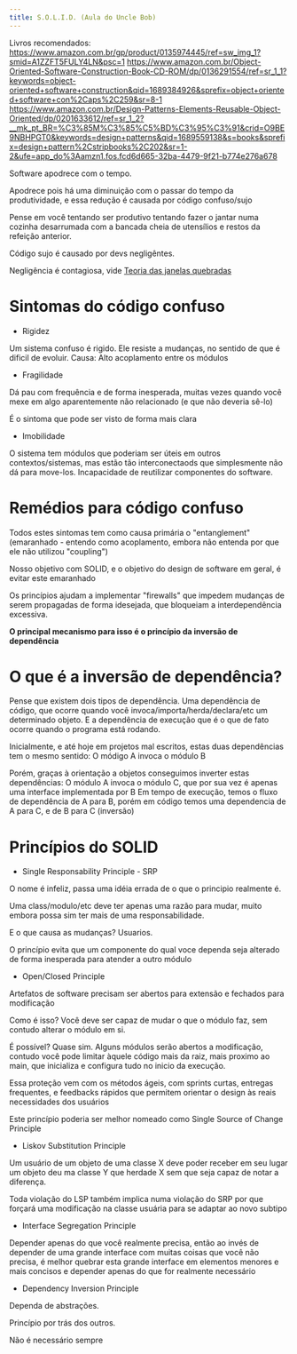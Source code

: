 ```yaml
---
title: S.O.L.I.D. (Aula do Uncle Bob)
---
```

Livros recomendados:
https://www.amazon.com.br/gp/product/0135974445/ref=sw_img_1?smid=A1ZZFT5FULY4LN&psc=1
https://www.amazon.com.br/Object-Oriented-Software-Construction-Book-CD-ROM/dp/0136291554/ref=sr_1_1?keywords=object-oriented+software+construction&qid=1689384926&sprefix=object+oriented+software+con%2Caps%2C259&sr=8-1
https://www.amazon.com.br/Design-Patterns-Elements-Reusable-Object-Oriented/dp/0201633612/ref=sr_1_2?__mk_pt_BR=%C3%85M%C3%85%C5%BD%C3%95%C3%91&crid=O9BE9NBHPGT0&keywords=design+patterns&qid=1689559138&s=books&sprefix=design+pattern%2Cstripbooks%2C202&sr=1-2&ufe=app_do%3Aamzn1.fos.fcd6d665-32ba-4479-9f21-b774e276a678

Software apodrece com o tempo.

Apodrece pois há uma diminuição com o passar do tempo da produtividade, e essa redução é causada por código confuso/sujo

Pense em você tentando ser produtivo tentando fazer o jantar numa cozinha desarrumada com a bancada cheia de utensílios e restos da refeição anterior.

Código sujo é causado por devs negligêntes.

Negligência é contagiosa, vide [Teoria das janelas quebradas](https://pt.wikipedia.org/wiki/Teoria_das_janelas_quebradas)

# Sintomas do código confuso

- Rigidez

Um sistema confuso é rigido. Ele resiste a mudanças, no sentido de que é dificil de evoluir. Causa: Alto acoplamento entre os módulos

- Fragilidade

Dá pau com frequência e de forma inesperada, muitas vezes quando você mexe em algo aparentemente não relacionado (e que não deveria sê-lo)

É o sintoma que pode ser visto de forma mais clara

- Imobilidade

O sistema tem módulos que poderiam ser úteis em outros contextos/sistemas, mas estão tão interconectaods que simplesmente não dá para move-los. Incapacidade de reutilizar componentes do software.

# Remédios para código confuso

Todos estes sintomas tem como causa primária o "entanglement" (emaranhado - entendo como acoplamento, embora não entenda por que ele não utilizou "coupling")

Nosso objetivo com SOLID, e o objetivo do design de software em geral, é evitar este emaranhado

Os princípios ajudam a implementar "firewalls" que impedem mudanças de serem propagadas de forma idesejada, que bloqueiam a interdependência excessiva.

**O principal mecanismo para isso é o princípio da inversão de dependência**

# O que é a inversão de dependência?

Pense que existem dois tipos de dependência. Uma dependência de código, que ocorre quando você invoca/importa/herda/declara/etc um determinado objeto.
E a dependência de execução que é o que de fato ocorre quando o programa está rodando.

Inicialmente, e até hoje em projetos mal escritos, estas duas dependências tem o mesmo sentido: O módigo A invoca o módulo B

Porém, graças à orientação a objetos conseguimos inverter estas dependências: O módulo A invoca o módulo C, que por sua vez é apenas uma interface implementada por B
Em tempo de execução, temos o fluxo de dependência de A para B, porém em código temos uma dependencia de A para C, e de B para C (inversão)

# Princípios do SOLID

- Single Responsability Principle - SRP

O nome é infeliz, passa uma idéia errada de o que o principio realmente é.

Uma class/modulo/etc deve ter apenas uma razão para mudar, muito embora possa sim ter mais de uma responsabilidade.

E o que causa as mudanças? Usuarios.

O princípio evita que um componente do qual voce dependa seja alterado de forma inesperada para atender a outro módulo 

- Open/Closed Principle

Artefatos de software precisam ser abertos para extensão e fechados para modificação

Como é isso? Você deve ser capaz de mudar o que o módulo faz, sem contudo alterar o módulo em si.

É possível? Quase sim. Alguns módulos serão abertos a modificação, contudo você pode limitar àquele código mais da raiz, mais proximo ao main, que inicializa e configura tudo no inicio da execução.

Essa proteção vem com os métodos ágeis, com sprints curtas, entregas frequentes, e feedbacks rápidos que permitem orientar o design às reais necessidades dos usuários

Este princípio poderia ser melhor nomeado como Single Source of Change Principle

- Liskov Substitution Principle

Um usuário de um objeto de uma classe X deve poder receber em seu lugar um objeto deu ma classe Y que herdade X sem que seja capaz de notar a diferença.

Toda violação do LSP também implica numa violação do SRP por que forçará uma modificação na classe usuária para se adaptar ao novo subtipo

- Interface Segregation Principle

Depender apenas do que você realmente precisa, então ao invés de depender de uma grande interface com muitas coisas que você não precisa, é melhor
quebrar esta grande interface em elementos menores e mais concisos e depender apenas do que for realmente necessário

- Dependency Inversion Principle

Dependa de abstrações. 

Princípio por trás dos outros.

Não é necessário sempre 